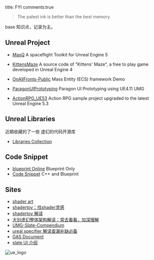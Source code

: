 title: FYI
comments:true

> The palest ink is better than the best memory

base 知识点，记录为主。

## Unreal Project

- [MaxQ](https://github.com/Gamergenic1/MaxQ) A spaceflight Toolkit for Unreal Engine 5 

- [KittensMaze](https://github.com/ukustra/KittensMaze) A source code of "Kittens' Maze", a free to play game developed in Unreal Engine 4

- [OnAllFronts-Public](https://github.com/HaywireInteractive/OnAllFronts-Public) Mass Entity (ECS) framework Demo

- [ParagonUIPrototyping](https://github.com/roman-dzieciol/ParagonUIPrototyping) Paragon UI Prototyping using UE4.11 UMG

- [ActionRPG_UE53](https://github.com/vahabahmadvand/ActionRPG_UE53) Action RPG sample project upgraded to the latest Unreal Engine 5.3

## Unreal Libraries

近期收藏的了一些 虚幻的代码开源库

- [Libraries Collection](../Tools/00.md)

## Code Snippet

- [blueprint Online](https://blueprintue.com/type/blueprint/) Blueprint Only
- [Code Snippet](https://dev.epicgames.com/community/unreal-engine/snippets) C++ and Blueprint

## Sites
- [shader art](https://www.youtube.com/watch?v=f4s1h2YETNY)
- [shadertoy：找shader灵感](https://www.shadertoy.com/)
- [shadertoy 解读](https://zhuanlan.zhihu.com/p/542447481)
- [大钊虚幻整体架构解读：常去看看，加深理解](https://www.zhihu.com/column/insideue4)
- [UMG-Slate-Compendium](https://github.com/YawLighthouse/UMG-Slate-Compendium)
- [ureal specifier 解读查漏补缺必备](https://github.com/fjz13/UnrealSpecifiers/blob/)
- [GAS Document](https://github.com/tranek/GASDocumentatio)
- [slate UI 介绍](https://myslate.readthedocs.io/en/latest/index.html)

![ue_logo](../assets/images/00_image-1.png)